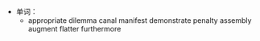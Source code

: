- 单词：
	- appropriate
	  dilemma
	  canal
	  manifest
	  demonstrate
	  penalty
	  assembly
	  augment
	  flatter
	  furthermore